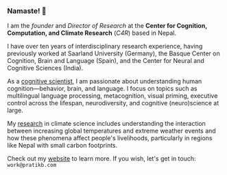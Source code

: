 ### Namaste! 🙏

I am the *founder* and *Director of Research* at the **Center for Cognition, Computation, and Climate Research** (*C4R*) based in Nepal.

I have over ten years of interdisciplinary research experience, having previously worked at Saarland University (Germany), the Basque Center on Cognition, Brain and Language (Spain), and the Center for Neural and Cognitive Sciences (India).

As a [cognitive scientist](https://scholar.google.com/citations?user=Y0HnEQwAAAAJ&hl=en&oi=ao), I am passionate about understanding human cognition—behavior, brain, and language.
I focus on topics such as multilingual language processing, metacognition, visual priming, executive control across the lifespan, neurodiversity, and cognitive (neuro)science at large. 

My [research](https://zenodo.org/records/12192494) in climate science includes understanding the interaction between increasing global temperatures and extreme weather events and how these phenomena affect people's livelihoods, particularly in regions like Nepal with small carbon footprints.

Check out my [website](https://pratikb.com) to learn more. If you wish, let's get in touch: `work@pratikb.com`

<!--- <a rel="me" href="https://neuromatch.social/@pratikb">Mastodon</a> -->
<!---
[![Pratik's Github Stats](https://github-readme-stats.vercel.app/api?username=pratik-bhandari)](https://github.com/anuraghazra/github-readme-stats)
-->
